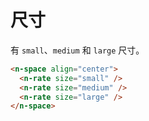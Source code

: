 # 尺寸

有 `small`、`medium` 和 `large` 尺寸。

```html
<n-space align="center">
  <n-rate size="small" />
  <n-rate size="medium" />
  <n-rate size="large" />
</n-space>
```
